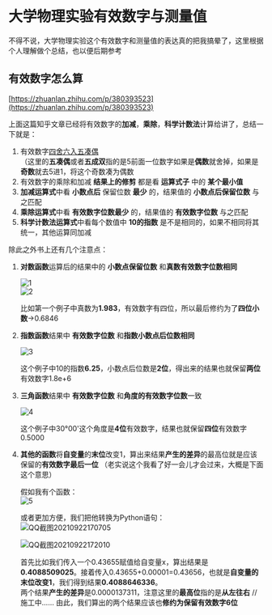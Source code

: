 # 大学物理实验有效数字与测量值  
不得不说，大学物理实验这个有效数字和测量值的表达真的把我搞晕了，这里根据个人理解做个总结，也以便后期参考  

## 有效数字怎么算  

[https://zhuanlan.zhihu.com/p/380393523](https://zhuanlan.zhihu.com/p/380393523)  

上面这篇知乎文章已经将有效数字的**加减**，**乘除**，**科学计数法**计算给讲了，总结一下就是：

1. 有效数字[四舍六入五凑偶](https://baike.baidu.com/item/%E5%9B%9B%E8%88%8D%E5%85%AD%E5%85%A5%E4%BA%94%E6%88%90%E5%8F%8C/9062547)  
   （这里的**五凑偶**或者**五成双**指的是5前面一位数字如果是**偶数**就舍掉，如果是**奇数**就去5进1，将这个奇数凑为偶数  
2. 有效数字的乘除和加减 **结果上的修剪** 都是看 **运算式子** 中的 **某个最小值**  
3. **加减运算式**中看 **小数点后** 保留位数 **最少** 的，结果值的 **小数点后保留位数** 与之匹配  
4. **乘除运算式**中看 **有效数字位数最少** 的，结果值的 **有效数字位数** 与之匹配  
5. **科学计数法运算式**中看每个数值中 **10的指数** 是不是相同的，如果不相同将其统一，其他运算同加减  

除此之外书上还有几个注意点：  
1. **对数函数**运算后的结果中的 **小数点保留位数** 和**真数有效数字位数相同**  

   ![1](https://user-images.githubusercontent.com/12976469/134310441-991dff70-ecba-4d41-a980-835899f7ac47.gif)  
   ![2](https://user-images.githubusercontent.com/12976469/134310689-a5e45236-820c-4dbf-8763-5a4e06b476c2.gif)  
   
   比如第一个例子中真数为**1.983**，有效数字有四位，所以最后修约为了**四位小数**->0.6846  

2. **指数函数**结果中 **有效数字位数** 和**指数小数点后位数相同**  

   ![3](https://user-images.githubusercontent.com/12976469/134311714-15d7095f-1c3d-4bda-b8ab-05be88c244d1.gif)  
   
   这个例子中10的指数**6.25**，小数点后位数是**2位**，得出来的结果也就保留**两位**有效数字1.8e+6  
   
3. **三角函数**结果中 **有效数字位数** 和**角度的有效数字位数**一致  

   ![4](https://user-images.githubusercontent.com/12976469/134312466-5dd55bde-7c6e-499b-a0be-bb62199e522e.gif)  
   
   这个例子中30°00'这个角度是**4位**有效数字，结果也就保留**四位**有效数字0.5000  

4. **其他的函数**将**自变量**的**末位**改变1，算出来结果**产生的差异**的最高位就是应该保留的**有效数字最后一位** （老实说这个我看了好一会儿才会过来，大概是下面这个意思）  
   
   假如我有个函数：  
   ![5](https://user-images.githubusercontent.com/12976469/134313514-81956a3e-4784-4849-b060-61cf263eaaa1.gif)  
   
   或者更加方便，我们把他转换为Python语句：  
   ![QQ截图20210922170705](https://user-images.githubusercontent.com/12976469/134315747-0056a5d7-a674-40e7-86ea-e2e57ff27342.jpg)  
   
   ![QQ截图20210922172010](https://user-images.githubusercontent.com/12976469/134317683-4bccf9b6-c4e8-476d-83af-96a8a288fa2d.jpg)  
   
   首先比如我们传入一个0.43655赋值给自变量x，算出结果是**0.4088509025**。接着传入0.43655+0.00001=0.43656，也就是**自变量的末位改变1**，我们得到结果**0.4088646336**。   
   两个结果**产生的差异**是0.0000137311，注意这里的**最高位**指的是**从左往右**  //施工中......
   由此，我们算出的两个结果应该也**修约为保留有效数字6位**





   

